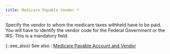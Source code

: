 ```yaml
---
title: Medicare Payable Vendor *
---
```



Specify the vendor to whom the medicare taxes withheld have to be paid.  You will have to identify the vendor code for the Federal Government or  the IRS. This is a mandatory field.


{:.see_also}
See also
: [Medicare  Payable Account and Vendor](JavaScript:RelatedTopics1.Click())<!--Metadata type="DesignerControl" startspan
<object CLASSID="clsid:ADB880A6-D8FF-11CF-9377-00AA003B7A11"
	ID=RelatedTopics1
	TYPE="application/x-oleobject">
</object>-->

<object classid="clsid:ADB880A6-D8FF-11CF-9377-00AA003B7A11" id="RelatedTopics1" type="application/x-oleobject"> 
 <param name="Command" value="Related Topics">
<param name="Window" value="second">
<param name="Item1" value="Medicare Payable Account and Vendor;{{site.prl_chm}}/misc/medicare_payable_account_and_vendor.html">
</object><!--Metadata type="DesignerControl" endspan-->
